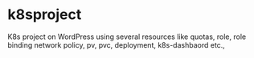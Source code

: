 # k8sproject
K8s project on WordPress using several resources like quotas, role, role binding network policy, pv, pvc, deployment, k8s-dashbaord etc.,
